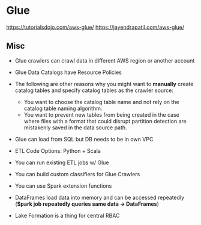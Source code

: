 # Glue

https://tutorialsdojo.com/aws-glue/
https://jayendrapatil.com/aws-glue/

## Misc

- Glue crawlers can crawl data in different AWS region or another account

- Glue Data Catalogs have Resource Policies

- The following are other reasons why you might want to **manually** create catalog tables and specify catalog tables as the crawler source:

  - You want to choose the catalog table name and not rely on the catalog table naming algorithm.
  - You want to prevent new tables from being created in the case where files with a format that could disrupt partition detection are mistakenly saved in the data source path.

- Glue can load from SQL but DB needs to be in own VPC

- ETL Code Options: Python + Scala

- You can run existing ETL jobs w/ Glue

- You can build custom classifiers for Glue Crawlers

- You can use Spark extension functions

- DataFrames load data into memory and can be accessed repeatedly (**Spark job repeatedly queries same data &rarr; DataFrames**)

- Lake Formation is a thing for central RBAC

  

  

  